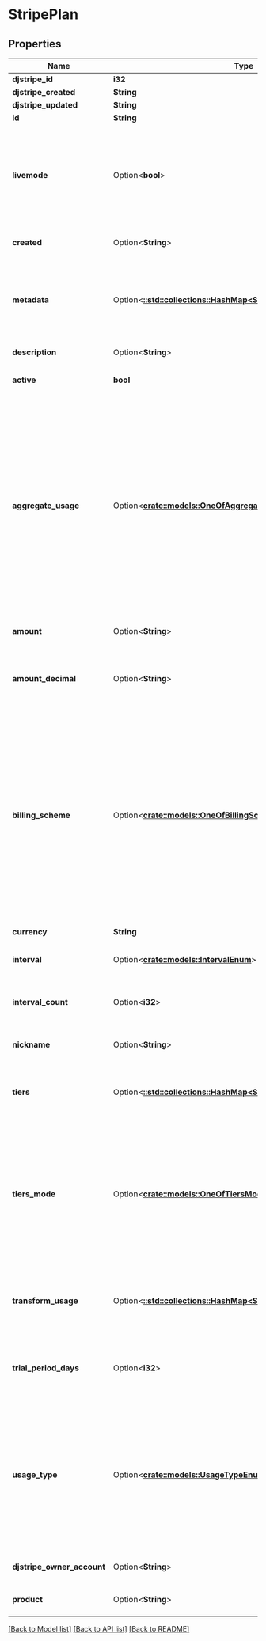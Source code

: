 # StripePlan

## Properties

Name | Type | Description | Notes
------------ | ------------- | ------------- | -------------
**djstripe_id** | **i32** |  | [readonly]
**djstripe_created** | **String** |  | [readonly]
**djstripe_updated** | **String** |  | [readonly]
**id** | **String** |  | 
**livemode** | Option<**bool**> | Null here indicates that the livemode status is unknown or was previously unrecorded. Otherwise, this field indicates whether this record comes from Stripe test mode or live mode operation. | [optional]
**created** | Option<**String**> | The datetime this object was created in stripe. | [optional]
**metadata** | Option<[**::std::collections::HashMap<String, serde_json::Value>**](serde_json::Value.md)> | A set of key/value pairs that you can attach to an object. It can be useful for storing additional information about an object in a structured format. | [optional]
**description** | Option<**String**> | A description of this object. | [optional]
**active** | **bool** | Whether the plan can be used for new purchases. | 
**aggregate_usage** | Option<[**crate::models::OneOfAggregateUsageEnumBlankEnum**](oneOf<AggregateUsageEnum,BlankEnum>.md)> | Specifies a usage aggregation strategy for plans of usage_type=metered. Allowed values are `sum` for summing up all usage during a period, `last_during_period` for picking the last usage record reported within a period, `last_ever` for picking the last usage record ever (across period bounds) or max which picks the usage record with the maximum reported usage during a period. Defaults to `sum`. | [optional]
**amount** | Option<**String**> | Amount (as decimal) to be charged on the interval specified. | [optional]
**amount_decimal** | Option<**String**> | The unit amount in cents to be charged, represented as a decimal string with at most 12 decimal places. | [optional]
**billing_scheme** | Option<[**crate::models::OneOfBillingSchemeEnumBlankEnum**](oneOf<BillingSchemeEnum,BlankEnum>.md)> | Describes how to compute the price per period. Either `per_unit` or `tiered`. `per_unit` indicates that the fixed amount (specified in amount) will be charged per unit in quantity (for plans with `usage_type=licensed`), or per unit of total usage (for plans with `usage_type=metered`). `tiered` indicates that the unit pricing will be computed using a tiering strategy as defined using the tiers and tiers_mode attributes. | [optional]
**currency** | **String** | Three-letter ISO currency code | 
**interval** | Option<[**crate::models::IntervalEnum**](IntervalEnum.md)> | The frequency with which a subscription should be billed. | 
**interval_count** | Option<**i32**> | The number of intervals (specified in the interval property) between each subscription billing. | [optional]
**nickname** | Option<**String**> | A brief description of the plan, hidden from customers. | [optional]
**tiers** | Option<[**::std::collections::HashMap<String, serde_json::Value>**](serde_json::Value.md)> | Each element represents a pricing tier. This parameter requires `billing_scheme` to be set to `tiered`. | [optional]
**tiers_mode** | Option<[**crate::models::OneOfTiersModeEnumBlankEnumNullEnum**](oneOf<TiersModeEnum,BlankEnum,NullEnum>.md)> | Defines if the tiering price should be `graduated` or `volume` based. In `volume`-based tiering, the maximum quantity within a period determines the per unit price, in `graduated` tiering pricing can successively change as the quantity grows. | [optional]
**transform_usage** | Option<[**::std::collections::HashMap<String, serde_json::Value>**](serde_json::Value.md)> | Apply a transformation to the reported usage or set quantity before computing the billed price. Cannot be combined with `tiers`. | [optional]
**trial_period_days** | Option<**i32**> | Number of trial period days granted when subscribing a customer to this plan. Null if the plan has no trial period. | [optional]
**usage_type** | Option<[**crate::models::UsageTypeEnum**](UsageTypeEnum.md)> | Configures how the quantity per period should be determined, can be either `metered` or `licensed`. `licensed` will automatically bill the `quantity` set for a plan when adding it to a subscription, `metered` will aggregate the total usage based on usage records. Defaults to `licensed`. | [optional]
**djstripe_owner_account** | Option<**String**> | The Stripe Account this object belongs to. | [optional]
**product** | Option<**String**> | The product whose pricing this plan determines. | [optional]

[[Back to Model list]](../README.md#documentation-for-models) [[Back to API list]](../README.md#documentation-for-api-endpoints) [[Back to README]](../README.md)


